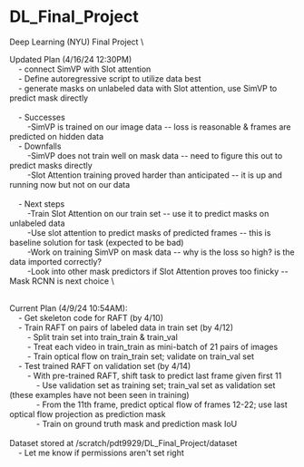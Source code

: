 # DL_Final_Project
Deep Learning (NYU) Final Project \

Updated Plan (4/16/24 12:30PM)\
&nbsp;&nbsp;&nbsp;&nbsp;- connect SimVP with Slot attention \
&nbsp;&nbsp;&nbsp;&nbsp;- Define autoregressive script to utilize data best \
&nbsp;&nbsp;&nbsp;&nbsp;- generate masks on unlabeled data with Slot attention, use SimVP to predict mask directly \
\
&nbsp;&nbsp;&nbsp;&nbsp;- Successes\
&nbsp;&nbsp;&nbsp;&nbsp;&nbsp;&nbsp;&nbsp;&nbsp;-SimVP is trained on our image data -- loss is reasonable & frames are predicted on hidden data\
&nbsp;&nbsp;&nbsp;&nbsp;- Downfalls\
&nbsp;&nbsp;&nbsp;&nbsp;&nbsp;&nbsp;&nbsp;&nbsp;-SimVP does not train well on mask data -- need to figure this out to predict masks directly\
&nbsp;&nbsp;&nbsp;&nbsp;&nbsp;&nbsp;&nbsp;&nbsp;-Slot Attention training proved harder than anticipated -- it is up and running now but not on our data\
\
&nbsp;&nbsp;&nbsp;&nbsp;- Next steps\
&nbsp;&nbsp;&nbsp;&nbsp;&nbsp;&nbsp;&nbsp;&nbsp;-Train Slot Attention on our train set -- use it to predict masks on unlabeled data \
&nbsp;&nbsp;&nbsp;&nbsp;&nbsp;&nbsp;&nbsp;&nbsp;-Use slot attention to predict masks of predicted frames -- this is baseline solution for task (expected to be bad) \
&nbsp;&nbsp;&nbsp;&nbsp;&nbsp;&nbsp;&nbsp;&nbsp;-Work on training SimVP on mask data -- why is the loss so high? is the data imported correctly? \
&nbsp;&nbsp;&nbsp;&nbsp;&nbsp;&nbsp;&nbsp;&nbsp;-Look into other mask predictors if Slot Attention proves too finicky -- Mask RCNN is next choice \


\
Current Plan (4/9/24 10:54AM): \
    &nbsp;&nbsp;&nbsp;&nbsp;- Get skeleton code for RAFT (by 4/10) \
    &nbsp;&nbsp;&nbsp;&nbsp;- Train RAFT on pairs of labeled data in train set (by 4/12) \
        &nbsp;&nbsp;&nbsp;&nbsp;&nbsp;&nbsp;&nbsp;&nbsp;- Split train set into train_train & train_val \
        &nbsp;&nbsp;&nbsp;&nbsp;&nbsp;&nbsp;&nbsp;&nbsp;- Treat each video in train_train as mini-batch of 21 pairs of images \
        &nbsp;&nbsp;&nbsp;&nbsp;&nbsp;&nbsp;&nbsp;&nbsp;- Train optical flow on train_train set; validate on train_val set \
    &nbsp;&nbsp;&nbsp;&nbsp;- Test trained RAFT on validation set (by 4/14) \
        &nbsp;&nbsp;&nbsp;&nbsp;&nbsp;&nbsp;&nbsp;&nbsp;- With pre-trained RAFT, shift task to predict last frame given first 11 \
            &nbsp;&nbsp;&nbsp;&nbsp;&nbsp;&nbsp;&nbsp;&nbsp;&nbsp;&nbsp;&nbsp;&nbsp;- Use validation set as training set; train_val set as validation set (these examples have not been seen in training) \
            &nbsp;&nbsp;&nbsp;&nbsp;&nbsp;&nbsp;&nbsp;&nbsp;&nbsp;&nbsp;&nbsp;&nbsp;- From the 11th frame, predict optical flow of frames 12-22; use last optical flow projection as prediction mask \
            &nbsp;&nbsp;&nbsp;&nbsp;&nbsp;&nbsp;&nbsp;&nbsp;&nbsp;&nbsp;&nbsp;&nbsp;- Train on ground truth mask and prediction mask IoU \
\
Dataset stored at /scratch/pdt9929/DL_Final_Project/dataset \
    &nbsp;&nbsp;&nbsp;&nbsp;- Let me know if permissions aren't set right